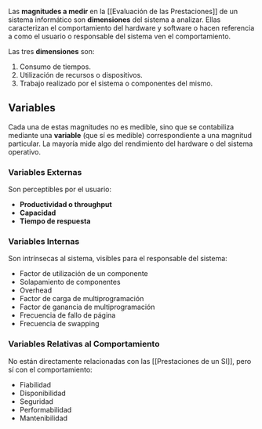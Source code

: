 Las **magnitudes a medir** en la [[Evaluación de las Prestaciones]] de un sistema informático son **dimensiones** del sistema a analizar. Ellas caracterizan el comportamiento del hardware y software o hacen referencia a como el usuario o responsable del sistema ven el comportamiento.

Las tres **dimensiones** son:
1. Consumo de tiempos.
2. Utilización de recursos o dispositivos.
3. Trabajo realizado por el sistema o componentes del mismo.

## Variables

Cada una de estas magnitudes no es medible, sino que se contabiliza mediante una **variable** (que sí es medible) correspondiente a una magnitud particular. La mayoría mide algo del rendimiento del hardware o del sistema operativo.

### Variables Externas

Son perceptibles por el usuario:
 - **Productividad o throughput**
 - **Capacidad**
 - **Tiempo de respuesta**

### Variables Internas

Son intrínsecas al sistema, visibles para el responsable del sistema:
- Factor de utilización de un componente
- Solapamiento de componentes
- Overhead
- Factor de carga de multiprogramación
- Factor de ganancia de multiprogramación
- Frecuencia de fallo de página
- Frecuencia de swapping

### Variables Relativas al Comportamiento

No están directamente relacionadas con las [[Prestaciones de un SI]], pero sí con el comportamiento:
- Fiabilidad
- Disponibilidad
- Seguridad
- Performabilidad
- Mantenibilidad
